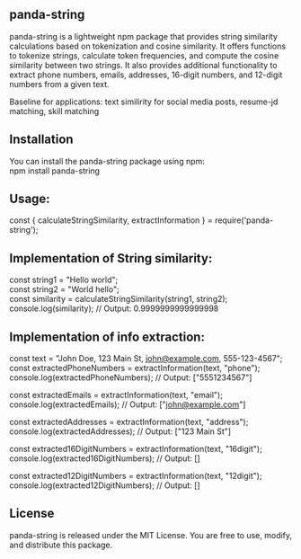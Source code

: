 ## panda-string
panda-string is a lightweight npm package that provides string similarity calculations based on tokenization and cosine similarity. It offers functions to tokenize strings, calculate token frequencies, and compute the cosine similarity between two strings. It also provides additional functionality to extract phone numbers, emails, addresses, 16-digit numbers, and 12-digit numbers from a given text.

Baseline for applications: text similirity for social media posts, resume-jd matching, skill matching

## Installation  
You can install the panda-string package using npm:  
npm install panda-string  

## Usage:  
const { calculateStringSimilarity, extractInformation } = require('panda-string');


## Implementation of String similarity:  

const string1 = "Hello world";  
const string2 = "World hello";  
const similarity = calculateStringSimilarity(string1, string2);  
console.log(similarity); // Output: 0.9999999999999998  

## Implementation of info extraction:  

const text = "John Doe, 123 Main St, john@example.com, 555-123-4567";
const extractedPhoneNumbers = extractInformation(text, "phone");
console.log(extractedPhoneNumbers); // Output: ["5551234567"]

const extractedEmails = extractInformation(text, "email");
console.log(extractedEmails); // Output: ["john@example.com"]

const extractedAddresses = extractInformation(text, "address");
console.log(extractedAddresses); // Output: ["123 Main St"]

const extracted16DigitNumbers = extractInformation(text, "16digit");
console.log(extracted16DigitNumbers); // Output: []

const extracted12DigitNumbers = extractInformation(text, "12digit");
console.log(extracted12DigitNumbers); // Output: []


## License  
panda-string is released under the MIT License. You are free to use, modify, and distribute this package.
